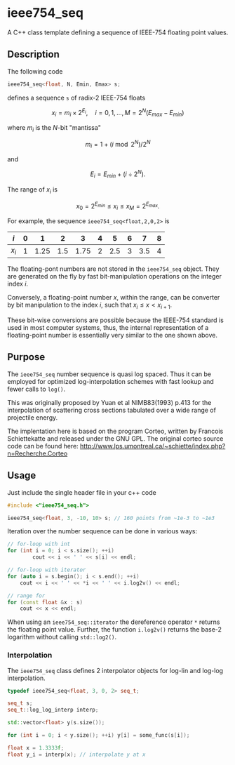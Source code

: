# ieee754_seq

A C++ class template defining a sequence of IEEE-754 floating point values.

## Description

The following code

```cpp
ieee754_seq<float, N, Emin, Emax> s;
```

defines a sequence `s` of radix-2 IEEE-754 floats

$$
x_i=m_i \times 2^{E_i}, \quad i=0, 1, \dots, M= 2^N\left(E_{max} - E_{min}\right)
$$

where $m_i$ is the $N$-bit "mantissa"

$$
m_i = 1 + (i \bmod 2^N) / 2^N
$$

and

$$
E_i = E_{min} + (i \div 2^N).
$$

The range of $x_i$ is 

$$
x_0=2^{E_{min}} \leq x_i \leq x_M = 2^{E_{max}}.
$$

For example, the sequence `ieee754_seq<float,2,0,2>` is

| $i$   | 0   | 1    | 2   | 3    | 4   | 5   | 6   | 7   | 8   |
| ----- | --- | ---- | --- | ---- | --- | --- | --- | --- | --- |
| $x_i$ | 1   | 1.25 | 1.5 | 1.75 | 2   | 2.5 | 3   | 3.5 | 4   |

The floating-pont numbers are not stored in the `ieee754_seq` object. They are generated on the fly by fast bit-manipulation operations on the integer index $i$.

Conversely, a floating-point number $x$, within the range, can be converter by bit manipulation to the index $i$, such that $x_i \leq x < x_{i+1}$.

These bit-wise conversions are possible because the IEEE-754 standard is used in most computer systems, thus, the internal representation of a floating-point number is essentially very similar to the one shown above.

## Purpose

The `ieee754_seq` number sequence is quasi log spaced. Thus it can be employed for optimized log-interpolation schemes with fast lookup and fewer calls to `log()`.

This was originally proposed by Yuan et al NIMB83(1993) p.413 for the interpolation of scattering cross sections tabulated over a wide range of projectile energy.

The implentation here is based on the program Corteo, written by Francois Schiettekatte and released under the GNU GPL.
The original corteo source code can be found here:
http://www.lps.umontreal.ca/~schiette/index.php?n=Recherche.Corteo

## Usage

Just include the single header file in your c++ code
```cpp
#include <"ieee754_seq.h">

ieee754_seq<float, 3, -10, 10> s; // 160 points from ~1e-3 to ~1e3
```

Iteration over the number sequence can be done in various ways:
```cpp
// for-loop with int
for (int i = 0; i < s.size(); ++i)
        cout << i << ' ' << s[i] << endl;

// for-loop with iterator
for (auto i = s.begin(); i < s.end(); ++i)
    cout << i << ' ' << *i << ' ' << i.log2v() << endl;

// range for
for (const float &x : s)
    cout << x << endl;
```
When using an `ieee754_seq::iterator` the dereference operator `*` returns the floating point value. Further, the function `i.log2v()` returns the base-2 logarithm without calling `std::log2()`.

### Interpolation

The `ieee754_seq` class defines 2 interpolator objects for log-lin and log-log interpolation.

```cpp
typedef ieee754_seq<float, 3, 0, 2> seq_t;

seq_t s;
seq_t::log_log_interp interp;

std::vector<float> y(s.size());

for (int i = 0; i < y.size(); ++i) y[i] = some_func(s[i]);

float x = 1.3333f;
float y_i = interp(x); // interpolate y at x

```


